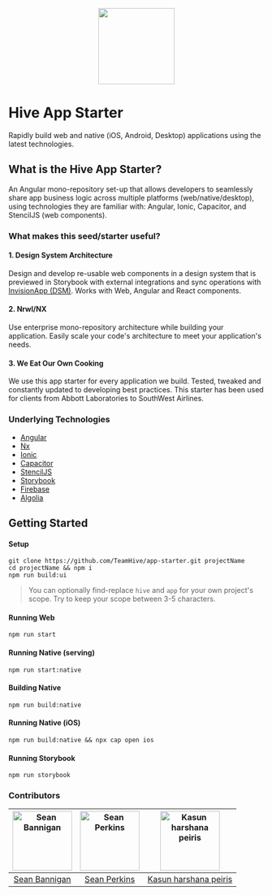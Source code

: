 <p align="center">
    <img width="150px" src="https://user-images.githubusercontent.com/13732623/63229908-7d8a8100-c1d3-11e9-955e-31aff33d07e1.png">
</p>

# Hive App Starter

Rapidly build web and native (iOS, Android, Desktop) applications using the latest technologies.

## What is the Hive App Starter?

An Angular mono-repository set-up that allows developers to seamlessly share app business logic across multiple platforms (web/native/desktop), using technologies they are familiar with: Angular, Ionic, Capacitor, and StencilJS (web components).

### What makes this seed/starter useful?

#### 1. Design System Architecture

Design and develop re-usable web components in a design system that is previewed in Storybook with external integrations and sync operations with [InvisionApp (DSM)](https://www.invisionapp.com/design-system-manager). Works with Web, Angular and React components.


#### 2. Nrwl/NX

Use enterprise mono-repository architecture while building your application. Easily scale your code's architecture to meet your application's needs.


#### 3. We Eat Our Own Cooking

We use this app starter for every application we build. Tested, tweaked and constantly updated to developing best practices. This starter has been used for clients from Abbott Laboratories to SouthWest Airlines.


### Underlying Technologies
- [Angular](https://angular.io/)
- [Nx](https://nrwl.io/nx)
- [Ionic](https://ionicframework.com/)
- [Capacitor](https://capacitor.ionicframework.com/)
- [StencilJS](https://stenciljs.com/)
- [Storybook](https://storybook.js.org)
- [Firebase](https://firebase.google.com)
- [Algolia](https://www.algolia.com/)

## Getting Started

#### Setup
```
git clone https://github.com/TeamHive/app-starter.git projectName
cd projectName && npm i
npm run build:ui
```

> You can optionally find-replace `hive` and `app` for your own project's scope. Try to keep your scope between 3-5 characters.

#### Running Web
```
npm run start
```

#### Running Native (serving)
```
npm run start:native
```

#### Building Native
```
npm run build:native
```

#### Running Native (iOS)
```
npm run build:native && npx cap open ios
```

#### Running Storybook
```
npm run storybook
```

### Contributors

[<img alt="Sean Bannigan" src="https://avatars1.githubusercontent.com/u/15218748?s=460&v=4" width="117">](https://github.com/sbannigan) | [<img alt="Sean Perkins" src="https://avatars1.githubusercontent.com/u/13732623?v=4&s=117" width="117">](https://github.com/sean-perkins) |[<img alt="Kasun harshana peiris" src="https://avatars1.githubusercontent.com/u/24228836?s=460&v=4" width="117">](https://github.com/peiris)  |
:---:|:---:|:---:
|[Sean Bannigan](https://github.com/sean-perkins)|[Sean Perkins](https://github.com/sean-perkins)|[Kasun harshana peiris](https://github.com/peiris)
